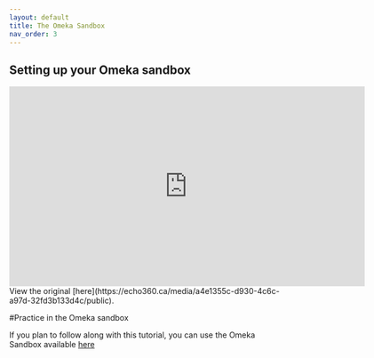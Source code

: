 ```yaml
---
layout: default
title: The Omeka Sandbox
nav_order: 3
---
```


<!-- Edit the content below for the workshop in question. Once you're ready to publish, remove the comment characters e.g. "<!--" at the start and end -->



## Setting up your Omeka sandbox

<iframe height="360" width="640" allowfullscreen frameborder=0 src="https://echo360.ca/media/17ed11e1-f95d-4718-80a3-8d97035165cf/public?autoplay=false&automute=false"></iframe>
View the original [here](https://echo360.ca/media/a4e1355c-d930-4c6c-a97d-32fd3b133d4c/public).


#Practice in the Omeka sandbox

If you plan to follow along with this tutorial, you can use the Omeka Sandbox available [here](https://omeka.org/s/download/#sandbox)



